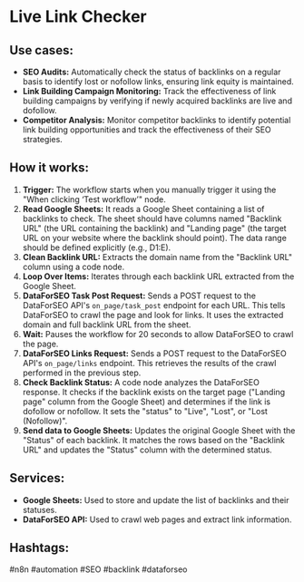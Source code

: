 # Live Link Checker

## Use cases:

- **SEO Audits:**  Automatically check the status of backlinks on a regular basis to identify lost or nofollow links, ensuring link equity is maintained.
- **Link Building Campaign Monitoring:**  Track the effectiveness of link building campaigns by verifying if newly acquired backlinks are live and dofollow.
- **Competitor Analysis:**  Monitor competitor backlinks to identify potential link building opportunities and track the effectiveness of their SEO strategies.

## How it works:

1. **Trigger:** The workflow starts when you manually trigger it using the "When clicking ‘Test workflow’" node.
2. **Read Google Sheets:** It reads a Google Sheet containing a list of backlinks to check.  The sheet should have columns named "Backlink URL" (the URL containing the backlink) and "Landing page" (the target URL on your website where the backlink should point). The data range should be defined explicitly (e.g., D1:E).
3. **Clean Backlink URL:** Extracts the domain name from the "Backlink URL" column using a code node.
4. **Loop Over Items:** Iterates through each backlink URL extracted from the Google Sheet.
5. **DataForSEO Task Post Request:** Sends a POST request to the DataForSEO API's `on_page/task_post` endpoint for each URL. This tells DataForSEO to crawl the page and look for links. It uses the extracted domain and full backlink URL from the sheet.
6. **Wait:** Pauses the workflow for 20 seconds to allow DataForSEO to crawl the page.
7. **DataForSEO Links Request:** Sends a POST request to the DataForSEO API's `on_page/links` endpoint. This retrieves the results of the crawl performed in the previous step.
8. **Check Backlink Status:** A code node analyzes the DataForSEO response. It checks if the backlink exists on the target page ("Landing page" column from the Google Sheet) and determines if the link is dofollow or nofollow.  It sets the "status" to "Live", "Lost", or "Lost (Nofollow)".
9. **Send data to Google Sheets:** Updates the original Google Sheet with the "Status" of each backlink. It matches the rows based on the "Backlink URL" and updates the "Status" column with the determined status.

## Services:

- **Google Sheets:** Used to store and update the list of backlinks and their statuses.
- **DataForSEO API:**  Used to crawl web pages and extract link information.

## Hashtags:

#n8n #automation #SEO #backlink #dataforseo
